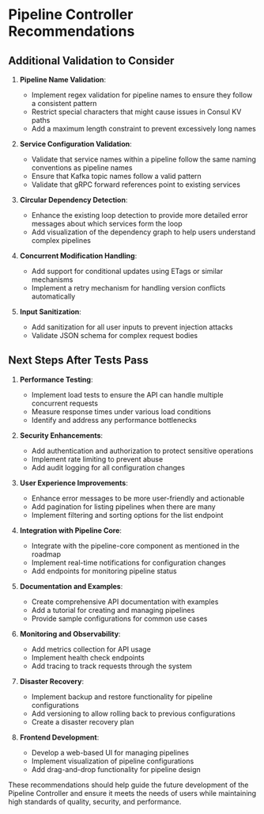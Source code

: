 # Pipeline Controller Recommendations

## Additional Validation to Consider

1. **Pipeline Name Validation**:
   - Implement regex validation for pipeline names to ensure they follow a consistent pattern
   - Restrict special characters that might cause issues in Consul KV paths
   - Add a maximum length constraint to prevent excessively long names

2. **Service Configuration Validation**:
   - Validate that service names within a pipeline follow the same naming conventions as pipeline names
   - Ensure that Kafka topic names follow a valid pattern
   - Validate that gRPC forward references point to existing services

3. **Circular Dependency Detection**:
   - Enhance the existing loop detection to provide more detailed error messages about which services form the loop
   - Add visualization of the dependency graph to help users understand complex pipelines

4. **Concurrent Modification Handling**:
   - Add support for conditional updates using ETags or similar mechanisms
   - Implement a retry mechanism for handling version conflicts automatically

5. **Input Sanitization**:
   - Add sanitization for all user inputs to prevent injection attacks
   - Validate JSON schema for complex request bodies

## Next Steps After Tests Pass

1. **Performance Testing**:
   - Implement load tests to ensure the API can handle multiple concurrent requests
   - Measure response times under various load conditions
   - Identify and address any performance bottlenecks

2. **Security Enhancements**:
   - Add authentication and authorization to protect sensitive operations
   - Implement rate limiting to prevent abuse
   - Add audit logging for all configuration changes

3. **User Experience Improvements**:
   - Enhance error messages to be more user-friendly and actionable
   - Add pagination for listing pipelines when there are many
   - Implement filtering and sorting options for the list endpoint

4. **Integration with Pipeline Core**:
   - Integrate with the pipeline-core component as mentioned in the roadmap
   - Implement real-time notifications for configuration changes
   - Add endpoints for monitoring pipeline status

5. **Documentation and Examples**:
   - Create comprehensive API documentation with examples
   - Add a tutorial for creating and managing pipelines
   - Provide sample configurations for common use cases

6. **Monitoring and Observability**:
   - Add metrics collection for API usage
   - Implement health check endpoints
   - Add tracing to track requests through the system

7. **Disaster Recovery**:
   - Implement backup and restore functionality for pipeline configurations
   - Add versioning to allow rolling back to previous configurations
   - Create a disaster recovery plan

8. **Frontend Development**:
   - Develop a web-based UI for managing pipelines
   - Implement visualization of pipeline configurations
   - Add drag-and-drop functionality for pipeline design

These recommendations should help guide the future development of the Pipeline Controller and ensure it meets the needs of users while maintaining high standards of quality, security, and performance.